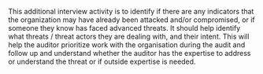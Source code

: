 
This additional interview activity is to identify if there are any indicators that the organization may have already been attacked and/or compromised, or if someone they know has faced advanced threats. It should help identify what threats / threat actors they are dealing with, and their intent.  This will help the auditor prioritize work with the organisation during the audit and follow up and understand whether the auditor has the expertise to address or understand the threat or if outside expertise is needed.
